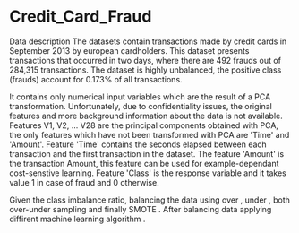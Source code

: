 # Credit_Card_Fraud

Data description
The datasets contain transactions made by credit cards in September 2013 by european cardholders. This dataset presents transactions that occurred in two days, where there are 492 frauds out of 284,315 transactions. The dataset is highly unbalanced, the positive class (frauds) account for 0.173% of all transactions.

It contains only numerical input variables which are the result of a PCA transformation. Unfortunately, due to confidentiality issues, the original features and more background information about the data is not available. Features V1, V2, ... V28 are the principal components obtained with PCA, the only features which have not been transformed with PCA are 'Time' and 'Amount'. Feature 'Time' contains the seconds elapsed between each transaction and the first transaction in the dataset. The feature 'Amount' is the transaction Amount, this feature can be used for example-dependant cost-senstive learning. Feature 'Class' is the response variable and it takes value 1 in case of fraud and 0 otherwise.

Given the class imbalance ratio,  balancing the data using over , under , both over-under sampling and finally SMOTE . After balancing data  applying  diffirent machine learning algorithm .
